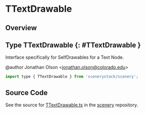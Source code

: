 # TTextDrawable

## Overview



## Type TTextDrawable {: #TTextDrawable }


Interface specifically for SelfDrawables for a Text Node.

@author Jonathan Olson &lt;jonathan.olson@colorado.edu&gt;

```js
import type { TTextDrawable } from 'scenerystack/scenery';
```






## Source Code

See the source for [TTextDrawable.ts](https://github.com/phetsims/scenery/blob/main/js/display/drawables/TTextDrawable.ts) in the [scenery](https://github.com/phetsims/scenery) repository.

